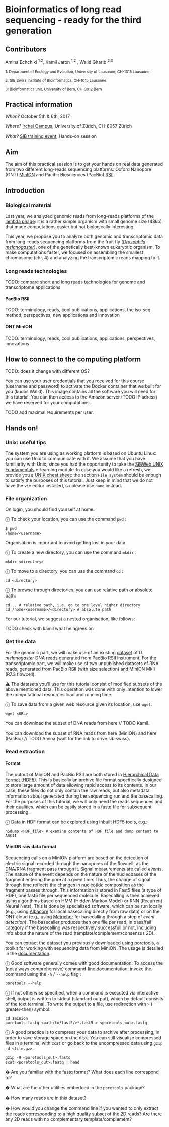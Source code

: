 
# Bioinformatics of long read sequencing - ready for the third generation

## Contributors

Amina Echchiki <sup>1,2</sup>, Kamil Jaron <sup>1,2</sup> , Walid Gharib <sup>2,3</sup>

<sup>1: Department of Ecology and Evolution, University of Lausanne, CH-1015 Lausanne</sup>

<sup>2: SIB Swiss Institute of Bioinformatics, CH-1015 Lausanne</sup>

<sup>3: Bioinformatics unit, University of Bern, CH-3012 Bern</sup>


## Practical information

*When?* October 5th & 6th, 2017

*Where?* [Irchel Campus](http://www.uzh.ch/en/about/info/sites/irchel.html), University of Zürich, CH-8057 Zürich

*What?* [SIB training event](http://www.sib.swiss/training/upcoming-training-events/2017-longreads02), Hands-on session


## Aim

The aim of this practical session is to get your hands on real data generated from two different long-reads sequencing platforms: Oxford Nanopore (ONT) [MinION](https://nanoporetech.com/products/minion) and Pacific Biosciences (PacBio) [RSII](http://www.pacb.com/products-and-services/pacbio-systems/rsii/).


## Introduction

### Biological material

Last year, we analyzed genomic reads from long-reads platforms of the [lambda phage](https://en.wikipedia.org/wiki/Lambda_phage): it is a rather simple organism with small genome size (48kb) that made computations easier but not biologically interesting.

This year, we propose you to analyze both genomic and transcriptomic data from long-reads sequencing platforms from the fruit fly ([*Drosophila melanogaster*](https://en.wikipedia.org/wiki/Drosophila_melanogaster)), one of the genetically best-known eukaryotic organism. To make computations faster, we focused on assembling the smallest chromosome (chr. 4) and analyzing the transcriptomic reads mapping to it.

### Long reads technologies

TODO: compare short and long reads technologies for genome and transcriptome applications

#### PacBio RSII

TODO: terminology, reads, cool publications, applications, the iso-seq method, perspectives, new applications and innovation

#### ONT MinION

TODO: terminology, reads, cool publications, applications, perspectives, innovations

## How to connect to the computing platform

TODO: does it change with different OS?

You can use your user credentials that you received for this course (username and password) to activate the Docker container that we built for you (kudos Walid). This image contains all the software you will need for this tutorial. You can then access to the Amazon server (TODO IP adress) we have reserved for your computations.

TODO add maximal requirements per user.


## Hands on!

### Unix: useful tips

The system you are using as working platform is based on Ubuntu Linux: you can use Unix to communicate with it. We assume that you have familiarity with Unix, since you had the opportunity to take the [SIBWeb UNIX Fundamentals](https://edu.isb-sib.ch/course/view.php?id=82) e-learning module. In case you would like a refresh, we provide you a [UNIX cheat sheet](http://cheatsheetworld.com/programming/unix-linux-cheat-sheet/): the section `File system` should be enough to satisfy the purposes of this tutorial. Just keep in mind that we do not have the `vim` editor installed, so please use `nano` instead.

### File organization

On login, you should find yourself at home.

ⓘ To check your location, you can use the command `pwd` :

```
$ pwd
/home/<username>
```

Organisation is important to avoid getting lost in your data.

ⓘ To create a new directory, you can use the command `mkdir` :

```
mkdir <directory>
```

ⓘ To move to a directory, you can use the command `cd` :

```
cd <directory>
```

ⓘ To browse through directories, you can use relative path or absolute path:

```
cd .. # relative path, i.e. go to one level higher directory
cd /home/<username>/<directory> # absolute path
```

For our tutorial, we suggest a nested organisation, like follows:

TODO check with kamil what he agrees on

### Get the data

For the genomic part, we will make use of an existing [dataset](https://www.ncbi.nlm.nih.gov/sra/?term=SRX499318) of *D. melanogaster* DNA reads generated from PacBio RSII instrument. For the transcriptomic part, we will make use of two unpublished datasets of RNA reads, generated from PacBio RSII (with size selection) and MinION MkII (R7.3 flowcell).

⚠ The datasets you'll use for this tutorial consist of modified subsets of the above mentioned data. This operation was done with only intention to lower the computational resources load and running time.

ⓘ To save data from a given web resource given its location, use `wget`:

```
wget <URL>
```

You can download the subset of DNA reads from here // TODO Kamil.

You can download the subset of RNA reads from here (MinION) and here (PacBio) // TODO Amina (wait for the link to drive.sib.swiss).


### Read extraction

#### Format

The output of MinION and PacBio RSII are both stored in [Hierarchical Data Format (HDF5)](https://en.wikipedia.org/wiki/Hierarchical_Data_Format#HDF5). This is basically an archive file format specifically designed to store large amount of data allowing rapid access to its contents. In our case, these files do not only contain the raw reads, but also metadata information about generated during the sequencing run and the basecalling. For the purposes of this tutorial, we will only need the reads sequences and their qualities, which can be easily stored in a fastq file for subsequent processing.

ⓘ Data in HDF format can be explored using inbuilt [HDF5 tools](https://support.hdfgroup.org/HDF5/doc/RM/Tools.html), e.g.:

```
h5dump <HDF_file> # examine contents of HDF file and dump content to ASCII
```
#### MinION raw data format

Sequencing calls on a MinION platform are based on the detection of electric signal recorded through the nanopores of the flowcell, as the DNA/RNA fragment pass through it. Signal measurements are called *events*. The nature of the event depends on the nature of the nucleobases of the fragment entering the pore at a given time. Thus, the change of signal through time reflects the changes in nucleotide composition as the fragment passes through. This information is stored in Fast5 files (a type of HDF), one fast5 file per sequenced molecule. Basecalling is then achieved using algorithms based on HMM (Hidden Markov Model) or RNN (Recurrent Neural Nets). This is done by specialized software, which can be run locally (e.g., using [Albacore](https://nanoporetech.com/about-us/news/new-basecaller-now-performs-raw-basecalling-improved-sequencing-accuracy?utm_content=59855973&utm_medium=social&utm_source=twitter) for local basecalling directly from raw data) or on the ONT cloud (e.g., using [Metrichor](https://metrichor.com/) for basecalling through a step of *event detection*). The basecaller produces then one file per read, in pass/fail category if the basecalling was respectively successfull or not, including info about the nature of the read (template/complement/consensus 2D).

You can extract the dataset you previously downloaded using [poretools](https://github.com/arq5x/poretools), a toolkit for working with sequencing data from MinION. The usage is detailed in the [documentation](https://poretools.readthedocs.io/en/latest/).

ⓘ Good software generally comes with good documentation. To access the (not always comprehensive) command-line documentation, invoke the command using the `-h` / `--help` flag :

```
poretools --help
```

ⓘ If not otherwise specified, when a command is executed via interactive shell, output is written to stdout (standard output), which by default consists of the text terminal. To write the output to a file, use redirection with `>` ( greater-then) symbol:

```
cd $minion
poretools fastq <path/to/fast5/>*.fast5 > <poretools_out>.fastq
```

ⓘ A good practice is to compress your data to archive after processing, in order to save storage space on the disk. You can still visualize compressed files in a terminal with `zcat` or go back to the uncompressed data using `gzip -d <file.gz>`:

```
gzip -9 <poretools_out>.fastq
zcat <poretools_out>.fastq | head
```

� Are you familiar with the fastq format? What does each line correspond to?

� What are the other utilities embedded in the `poretools` package?

� How many reads are in this dataset?

� How would you change the command line if you wanted to only extract the reads corresponding to a high quality subset of the 2D reads? Are there any 2D reads with no complementary template/complement?
